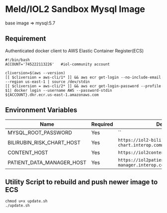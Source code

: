 # Meld/IOL2 Sandbox Mysql Image

base image =>  mysql:5.7


## Requirement

Authenticated docker client to AWS Elastic Container Register(ECS)

```console
#!/bin/bash
ACCOUNT='745222113226'   #iol-community account

cliversion=$(aws --version)
[[ $cliversion = aws-cli/1* ]] && aws ecr get-login --no-include-email --region us-east-1 | source /dev/stdin
[[ $cliversion = aws-cli/2* ]] && aws ecr get-login-password --profile $1| docker login --username AWS --password-stdin  ${ACCOUNT}.dkr.ecr.us-east-1.amazonaws.com

```


## Environment Variables

| Name | Required | Default |
|-----|------|---------|
|MYSQL_ROOT_PASSWORD|Yes|``|
|BILIRUBIN_RISK_CHART_HOST|Yes|`https://iol2-bilirubin-risk-chart.interop.community`|
|CONTENT_HOST|Yes|`https://iol2content.interop.community`|
|PATIENT_DATA_MANAGER_HOST|Yes|`https://iol2patient-data-manager.interop.community`|


## Utility Script to rebuild and push newer image to ECS

```console
chmod u+x update.sh
./update.sh
```



